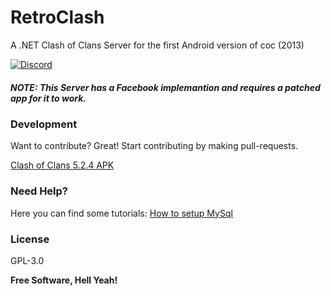 # RetroClash
A .NET Clash of Clans Server for the first Android version of coc (2013)

[![Discord](https://img.shields.io/discord/393152166480838668.svg)](https://discord.gg/tk3WSD2)

##### NOTE: This Server has a Facebook implemantion and requires a patched app for it to work.

### Development

Want to contribute? Great!
Start contributing by making pull-requests.

[Clash of Clans 5.2.4 APK](https://clash-of-clans.en.uptodown.com/android/download/50586)

### Need Help?
Here you can find some tutorials:
[How to setup MySql](https://github.com/RetroClash/RetroClash/wiki/How-to-setup-RetroClash)

### License

GPL-3.0

**Free Software, Hell Yeah!**
